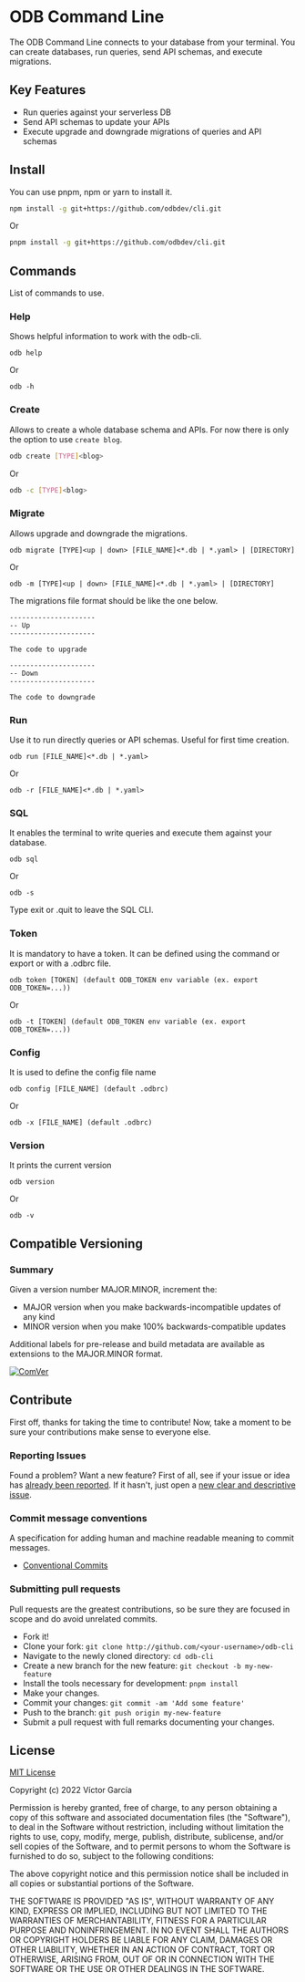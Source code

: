 # ODB Command Line

The ODB Command Line connects to your database from your terminal. You can create databases, run queries, send API schemas, and execute migrations.

## Key Features

- Run queries against your serverless DB
- Send API schemas to update your APIs
- Execute upgrade and downgrade migrations of queries and API schemas

## Install

You can use pnpm, npm or yarn to install it.

```bash
npm install -g git+https://github.com/odbdev/cli.git
```

Or
    
```bash
pnpm install -g git+https://github.com/odbdev/cli.git
```

## Commands

List of commands to use.

### Help

Shows helpful information to work with the odb-cli.

```
odb help
```

Or

```
odb -h
```

### Create

Allows to create a whole database schema and APIs. For now there is only the option to use `create blog`.

```bash
odb create [TYPE]<blog>
```

Or

```bash
odb -c [TYPE]<blog>
```

### Migrate

Allows upgrade and downgrade the migrations.

```
odb migrate [TYPE]<up | down> [FILE_NAME]<*.db | *.yaml> | [DIRECTORY]
```

Or

```
odb -m [TYPE]<up | down> [FILE_NAME]<*.db | *.yaml> | [DIRECTORY]
```

The migrations file format should be like the one below.

```
---------------------
-- Up
---------------------

The code to upgrade

---------------------
-- Down
---------------------

The code to downgrade
```

### Run

Use it to run directly queries or API schemas. Useful for first time creation.

```
odb run [FILE_NAME]<*.db | *.yaml>
```

Or

```
odb -r [FILE_NAME]<*.db | *.yaml>
```

### SQL

It enables the terminal to write queries and execute them against your database. 

```
odb sql
```

Or

```
odb -s
```

Type exit or .quit to leave the SQL CLI.

### Token

It is mandatory to have a token. It can be defined using the command or export or with a .odbrc file.

```
odb token [TOKEN] (default ODB_TOKEN env variable (ex. export ODB_TOKEN=...))
```

Or

```
odb -t [TOKEN] (default ODB_TOKEN env variable (ex. export ODB_TOKEN=...))
```

### Config

It is used to define the config file name

```
odb config [FILE_NAME] (default .odbrc)
```

Or

```
odb -x [FILE_NAME] (default .odbrc)
```

### Version

It prints the current version

```
odb version
```

Or

```
odb -v
```

## Compatible Versioning

### Summary

Given a version number MAJOR.MINOR, increment the:

-   MAJOR version when you make backwards-incompatible updates of any kind
-   MINOR version when you make 100% backwards-compatible updates

Additional labels for pre-release and build metadata are available as extensions to the MAJOR.MINOR format.

[![ComVer](https://img.shields.io/badge/ComVer-compliant-brightgreen.svg)](https://github.com/staltz/comver)

## Contribute

First off, thanks for taking the time to contribute!
Now, take a moment to be sure your contributions make sense to everyone else.

### Reporting Issues

Found a problem? Want a new feature? First of all, see if your issue or idea has [already been reported](../../issues).
If it hasn't, just open a [new clear and descriptive issue](../../issues/new).

### Commit message conventions

A specification for adding human and machine readable meaning to commit messages.

-   [Conventional Commits](https://www.conventionalcommits.org/en/v1.0.0/)

### Submitting pull requests

Pull requests are the greatest contributions, so be sure they are focused in scope and do avoid unrelated commits.

-   Fork it!
-   Clone your fork: `git clone http://github.com/<your-username>/odb-cli`
-   Navigate to the newly cloned directory: `cd odb-cli`
-   Create a new branch for the new feature: `git checkout -b my-new-feature`
-   Install the tools necessary for development: `pnpm install`
-   Make your changes.
-   Commit your changes: `git commit -am 'Add some feature'`
-   Push to the branch: `git push origin my-new-feature`
-   Submit a pull request with full remarks documenting your changes.

## License

[MIT License](https://github.com/gc-victor/h/blob/master/LICENSE)

Copyright (c) 2022 Víctor García

Permission is hereby granted, free of charge, to any person obtaining a copy
of this software and associated documentation files (the "Software"), to deal
in the Software without restriction, including without limitation the rights
to use, copy, modify, merge, publish, distribute, sublicense, and/or sell
copies of the Software, and to permit persons to whom the Software is
furnished to do so, subject to the following conditions:

The above copyright notice and this permission notice shall be included in all
copies or substantial portions of the Software.

THE SOFTWARE IS PROVIDED "AS IS", WITHOUT WARRANTY OF ANY KIND, EXPRESS OR
IMPLIED, INCLUDING BUT NOT LIMITED TO THE WARRANTIES OF MERCHANTABILITY,
FITNESS FOR A PARTICULAR PURPOSE AND NONINFRINGEMENT. IN NO EVENT SHALL THE
AUTHORS OR COPYRIGHT HOLDERS BE LIABLE FOR ANY CLAIM, DAMAGES OR OTHER
LIABILITY, WHETHER IN AN ACTION OF CONTRACT, TORT OR OTHERWISE, ARISING FROM,
OUT OF OR IN CONNECTION WITH THE SOFTWARE OR THE USE OR OTHER DEALINGS IN THE
SOFTWARE.
